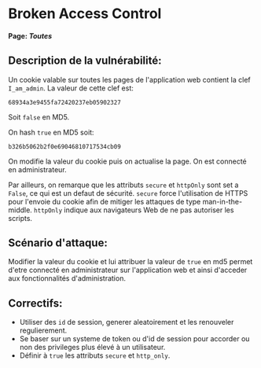 # Broken Access Control

#### Page: _Toutes_


## Description de la vulnérabilité:
Un cookie valable sur toutes les pages de l'application web contient la clef `I_am_admin`.
La valeur de cette clef est:
```
68934a3e9455fa72420237eb05902327
```
Soit `false` en MD5.

On hash `true` en MD5 soit:
```
b326b5062b2f0e69046810717534cb09
```
On modifie la valeur du cookie puis on actualise la page. On est connecté en administrateur.

Par ailleurs, on remarque que les attributs `secure` et `httpOnly` sont set a `False`, ce qui est un defaut de sécurité.
`secure` force l'utilisation de HTTPS pour l'envoie du cookie afin de mitiger les attaques de type man-in-the-middle.
`httpOnly` indique aux navigateurs Web de ne pas autoriser les scripts.

## Scénario  d'attaque:
Modifier la valeur du cookie et lui attribuer la valeur de `true` en md5 permet d'etre connecté en administrateur sur l'application web et ainsi d'acceder aux fonctionnalités d'administration.


## Correctifs:
- Utiliser des `id` de session, generer aleatoirement et les renouveler regulierement.
- Se baser sur un systeme de token ou d'id de session pour accorder ou non des privileges plus élevé à un utilisateur.
- Définir à `true` les attributs `secure` et `http_only`.